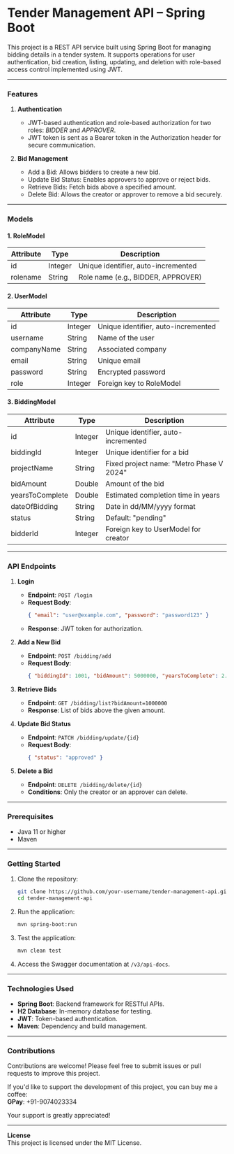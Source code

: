 # Tender Management API – Spring Boot

This project is a REST API service built using Spring Boot for managing bidding details in a tender system. It supports operations for user authentication, bid creation, listing, updating, and deletion with role-based access control implemented using JWT.

---

### Features  

1. **Authentication**  
   - JWT-based authentication and role-based authorization for two roles: *BIDDER* and *APPROVER*.  
   - JWT token is sent as a Bearer token in the Authorization header for secure communication.  

2. **Bid Management**  
   - Add a Bid: Allows bidders to create a new bid.  
   - Update Bid Status: Enables approvers to approve or reject bids.  
   - Retrieve Bids: Fetch bids above a specified amount.  
   - Delete Bid: Allows the creator or approver to remove a bid securely.  

---

### Models  

#### 1. RoleModel  
| Attribute  | Type     | Description                          |  
|------------|----------|--------------------------------------|  
| id         | Integer  | Unique identifier, auto-incremented |  
| rolename   | String   | Role name (e.g., BIDDER, APPROVER)   |  

#### 2. UserModel  
| Attribute    | Type     | Description                          |  
|--------------|----------|--------------------------------------|  
| id           | Integer  | Unique identifier, auto-incremented |  
| username     | String   | Name of the user                    |  
| companyName  | String   | Associated company                  |  
| email        | String   | Unique email                        |  
| password     | String   | Encrypted password                  |  
| role         | Integer  | Foreign key to RoleModel            |  

#### 3. BiddingModel  
| Attribute         | Type     | Description                            |  
|-------------------|----------|----------------------------------------|  
| id                | Integer  | Unique identifier, auto-incremented   |  
| biddingId         | Integer  | Unique identifier for a bid           |  
| projectName       | String   | Fixed project name: "Metro Phase V 2024" |  
| bidAmount         | Double   | Amount of the bid                     |  
| yearsToComplete   | Double   | Estimated completion time in years    |  
| dateOfBidding     | String   | Date in dd/MM/yyyy format             |  
| status            | String   | Default: "pending"                   |  
| bidderId          | Integer  | Foreign key to UserModel for creator  |  

---

### API Endpoints  

1. **Login**  
   - **Endpoint**: `POST /login`  
   - **Request Body**:  
     ```json
     { "email": "user@example.com", "password": "password123" }
     ```  
   - **Response**: JWT token for authorization.  

2. **Add a New Bid**  
   - **Endpoint**: `POST /bidding/add`  
   - **Request Body**:  
     ```json
     { "biddingId": 1001, "bidAmount": 5000000, "yearsToComplete": 2.5 }
     ```  

3. **Retrieve Bids**  
   - **Endpoint**: `GET /bidding/list?bidAmount=1000000`  
   - **Response**: List of bids above the given amount.  

4. **Update Bid Status**  
   - **Endpoint**: `PATCH /bidding/update/{id}`  
   - **Request Body**:  
     ```json
     { "status": "approved" }
     ```  

5. **Delete a Bid**  
   - **Endpoint**: `DELETE /bidding/delete/{id}`  
   - **Conditions**: Only the creator or an approver can delete.  

---

### Prerequisites  

- Java 11 or higher  
- Maven  

---

### Getting Started  

1. Clone the repository:  
   ```bash
   git clone https://github.com/your-username/tender-management-api.git  
   cd tender-management-api  
   ```  

2. Run the application:  
   ```bash
   mvn spring-boot:run  
   ```  

3. Test the application:  
   ```bash
   mvn clean test  
   ```  

4. Access the Swagger documentation at `/v3/api-docs`.  

---

### Technologies Used  

- **Spring Boot**: Backend framework for RESTful APIs.  
- **H2 Database**: In-memory database for testing.  
- **JWT**: Token-based authentication.  
- **Maven**: Dependency and build management.  

---

### Contributions  

Contributions are welcome! Please feel free to submit issues or pull requests to improve this project.  

If you'd like to support the development of this project, you can buy me a coffee:  
**GPay**: +91-9074023334  

Your support is greatly appreciated!  

---

**License**  
This project is licensed under the MIT License.
